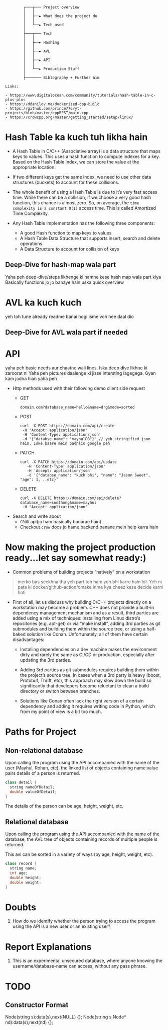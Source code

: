 ```
        ┌───┬─── Project overview
        │   │
        │   ├──► What does the project do
        │   │
        │   └──► Tech used
        │
        ├───┬─── Tech
        │   │
        │   ├──► Hashing
        │   │
        │   ├──► AVL
        │   │
        │   ├──► API
        │   │
        │   └──► Production Stuff
        │
        ├─────── Biblography + Further Aim

Links:

- https://www.digitalocean.com/community/tutorials/hash-table-in-c-plus-plus
- https://ddanilov.me/dockerized-cpp-build
- https://github.com/prince776/yt-projects/blob/master/cppREST/main.cpp
- https://crowcpp.org/master/getting_started/setup/linux/
```

#  Hash Table ka kuch tuh likha hain 

- A Hash Table in C/C++ (Associative array) is a data structure that maps keys to values. This uses a hash function to compute indexes for a key.
Based on the Hash Table index, we can store the value at the appropriate location.

- If two different keys get the same index, we need to use other data structures (buckets) to account for these collisions.

- The whole benefit of using a Hash Table is due to it’s very fast access time. While there can be a collision, if we choose a very good hash function, this chance is almost zero.
So, on average, the `time complexity is a constant O(1)` access time. This is called Amortized Time Complexity.

- Any Hash Table implementation has the following three components:

  - A good Hash function to map keys to values
  - A Hash Table Data Structure that supports insert, search and delete operations.
  - A Data Structure to account for collision of keys

## Deep-Dive for hash-map wala part

Yaha peh deep-dive/steps likhenge ki hamne kese hash map wala part kiya
Basically functions jo jo banaye hain uska quick overview

# AVL ka kuch kuch

yeh toh tune already readme banai hogi isme voh hee daal dio

## Deep-Dive for AVL wala part if needed

# API

yaha peh basic needs aur chaatne wali lines. Iska deep dive likhne ki zaroorat ni
Yaha peh pictures daalenge ki jisse intersting lagegega. Gyan kam jodna hian yaha peh

- Http methods used with their following demo client side request
  - GET
    ```
    domain.com?database_name=hello&name=drg&mode=sorted
    ```
    
  - POST
    ```
    curl -X POST https://domain.com/api/create
     -H 'Accept: application/json'
     -H 'Content-Type: application/json'
     -d '{"databse_name": "mayhulDB"}' // yeh stringified json hain. Iske baare mein padhlio google peh
    ```
    
  - PATCH
    ```
    curl -X PATCH https://domain.com/api/update
       -H 'Content-Type: application/json'
       -H 'Accept: application/json'
       -d '{"databse_name": "kuch bhi", "name": "Jason Sweet", "age": 1, ..etc}'
    ```
    
  - DELETE
    ```
    curl -X DELETE https://domain.com/api/delete?database_name=somthong&name=mayhul
     -H "Accept: application/json"
    ```
- Search and write about
  - `CRUD` api(jo ham basically banarae hain)
  - Checkout `crow` docs jo hame backend banane mein help karra hain


# Now making the project production ready...let say somewhat ready:)
- Common problems of building projects “natively” on a workstation
> merko bas seekhna tha yeh part toh ham yeh bhi karre hain lol. Yeh ni pata ki docker/github-action/cmake inme kya cheez kese decide karni hoti

  - First of all, let us discuss why building C/C++ projects directly on a workstation may become a problem. C++ does not provide a built-in dependency management mechanism and as a result, third parties are added using a mix of techniques: installing from Linux distro’s repositories (e.g. apt-get) or via “make install”, adding 3rd parties as git submodules and building them within the source tree, or using a half-baked solution like Conan.
  Unfortunately, all of them have certain disadvantages:
  
    - Installing dependencies on a dev machine makes the environment dirty and rarely the same as CI/CD or production, especially after updating the 3rd parties.
    
    - Adding 3rd parties as git submodules requires building them within the project’s source tree. In cases when a 3rd party is heavy (boost, Protobuf, Thrift, etc), this approach may slow down the build so significantly that developers become reluctant to clean a build directory or switch between branches.
      
    - Solutions like Conan often lack the right version of a certain dependency and adding it requires writing code in Python, which from my point of view is a bit too much.



# Paths for Project

## Non-relational database

Upon calling the program using the API accompanied with the name of the user (Mayhul, Rohan, etc), the linked list of objects containing name:value pairs details of a person is returned.

```cpp
class detail {
  string nameOfDetail;
  double valueOfDetail;
}
```

The details of the person can be age, height, weight, etc. 

## Relational database

Upon calling the program using the API accompanied with the name of the database, the AVL tree of objects containing records of multiple people is returned.

This avl can be sorted in a variety of ways (by age, height, weight, etc).

```cpp
class record {
  string name;
  int age;
  double height;
  double weight;
} 
```


# Doubts

1. How do we identify whether the person trying to access the program using the API is a new user or an existing user?


# Report Explanations

1. This is an experimental unsecured database, where anyone knowing the username/database-name can access, without any pass phrase.

# TODO

## Constructor Format

Node(string s):data(s),next(NULL) {};
Node(string s,Node* nd):data(s),next(nd) {};


